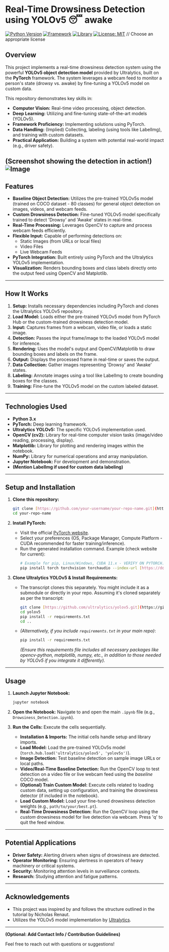 # Real-Time Drowsiness Detection using YOLOv5 😴 awake

[![Python Version](https://img.shields.io/badge/Python-3.x-blue.svg)](https://python.org)
[![Framework](https://img.shields.io/badge/Framework-PyTorch-orange.svg)](https://pytorch.org/)
[![Library](https://img.shields.io/badge/Library-OpenCV-informational.svg)](https://opencv.org/)
[![License: MIT](https://img.shields.io/badge/License-MIT-yellow.svg)](https://opensource.org/licenses/MIT) // Choose an appropriate license

## Overview

This project implements a real-time drowsiness detection system using the powerful **YOLOv5 object detection model** provided by Ultralytics, built on the **PyTorch** framework. The system leverages a webcam feed to monitor a person's state (drowsy vs. awake) by fine-tuning a YOLOv5 model on custom data.

This repository demonstrates key skills in:

* **Computer Vision:** Real-time video processing, object detection.
* **Deep Learning:** Utilizing and fine-tuning state-of-the-art models (YOLOv5).
* **Framework Proficiency:** Implementing solutions using PyTorch.
* **Data Handling:** (Implied) Collecting, labeling (using tools like LabelImg), and training with custom datasets.
* **Practical Application:** Building a system with potential real-world impact (e.g., driver safety).

**(Screenshot showing the detection in action!)**
![Image](https://github.com/user-attachments/assets/4be6e2fb-7842-4e82-9b14-6efe792bd6b1)
---

## Features

* **Baseline Object Detection:** Utilizes the pre-trained YOLOv5s model (trained on COCO dataset - 80 classes) for general object detection on images, videos, and webcam feeds.
* **Custom Drowsiness Detection:** Fine-tuned YOLOv5 model specifically trained to detect 'Drowsy' and 'Awake' states in real-time.
* **Real-Time Processing:** Leverages OpenCV to capture and process webcam feeds efficiently.
* **Flexible Input:** Capable of performing detections on:
    * Static Images (from URLs or local files)
    * Video Files
    * Live Webcam Feeds
* **PyTorch Integration:** Built entirely using PyTorch and the Ultralytics YOLOv5 implementation.
* **Visualization:** Renders bounding boxes and class labels directly onto the output feed using OpenCV and Matplotlib.

---

## How It Works

1.  **Setup:** Installs necessary dependencies including PyTorch and clones the Ultralytics YOLOv5 repository.
2.  **Load Model:** Loads either the pre-trained YOLOv5 model from PyTorch Hub or the custom-trained drowsiness detection model.
3.  **Input:** Captures frames from a webcam, video file, or loads a static image.
4.  **Detection:** Passes the input frame/image to the loaded YOLOv5 model for inference.
5.  **Rendering:** Uses the model's output and OpenCV/Matplotlib to draw bounding boxes and labels on the frame.
6.  **Output:** Displays the processed frame in real-time or saves the output.
7.  **Data Collection:** Gather images representing 'Drowsy' and 'Awake' states.
8.  **Labeling:** Annotate images using a tool like LabelImg to create bounding boxes for the classes.
9.  **Training:** Fine-tune the YOLOv5 model on the custom labeled dataset.

---

## Technologies Used

* **Python 3.x**
* **PyTorch:** Deep learning framework.
* **Ultralytics YOLOv5:** The specific YOLOv5 implementation used.
* **OpenCV (cv2):** Library for real-time computer vision tasks (image/video reading, processing, display).
* **Matplotlib:** Library for plotting and rendering images within the notebook.
* **NumPy:** Library for numerical operations and array manipulation.
* **Jupyter Notebook:** For development and demonstration.
* **(Mention LabelImg if used for custom data labeling)**

---

## Setup and Installation

1.  **Clone this repository:**
    ```bash
    git clone [https://github.com/your-username/your-repo-name.git](https://github.com/your-username/your-repo-name.git)
    cd your-repo-name
    ```

2.  **Install PyTorch:**
    * Visit the official [PyTorch website](https://pytorch.org/get-started/locally/).
    * Select your preferences (OS, Package Manager, Compute Platform - CUDA recommended for faster training/inference).
    * Run the generated installation command. Example (check website for current):
        ```bash
        # Example for pip, Linux/Windows, CUDA 11.x - VERIFY ON PYTORCH.ORG
        pip install torch torchvision torchaudio --index-url [https://download.pytorch.org/whl/cu118](https://download.pytorch.org/whl/cu118)
        ```

3.  **Clone Ultralytics YOLOv5 & Install Requirements:**
    * The transcript clones this separately. You might include it as a submodule or directly in your repo. Assuming it's cloned separately as per the transcript:
        ```bash
        git clone [https://github.com/ultralytics/yolov5.git](https://github.com/ultralytics/yolov5.git)
        cd yolov5
        pip install -r requirements.txt
        cd ..
        ```
    * *(Alternatively, if you include `requirements.txt` in your main repo)*:
        ```bash
        pip install -r requirements.txt
        ```
        *(Ensure this requirements file includes all necessary packages like opencv-python, matplotlib, numpy, etc., in addition to those needed by YOLOv5 if you integrate it differently).*

---

## Usage

1.  **Launch Jupyter Notebook:**
    ```bash
    jupyter notebook
    ```

2.  **Open the Notebook:** Navigate to and open the main `.ipynb` file (e.g., `Drowsiness_Detection.ipynb`).

3.  **Run the Cells:** Execute the cells sequentially.
    * **Installation & Imports:** The initial cells handle setup and library imports.
    * **Load Model:** Load the pre-trained YOLOv5s model (`torch.hub.load('ultralytics/yolov5', 'yolov5s')`).
    * **Image Detection:** Test baseline detection on sample image URLs or local paths.
    * **Video/Real-Time Baseline Detection:** Run the OpenCV loop to test detection on a video file or live webcam feed using the *baseline* COCO model.
    * **(Optional) Train Custom Model:** Execute cells related to loading custom data, setting up configuration, and training the drowsiness detector (if included in the notebook).
    * **Load Custom Model:** Load your fine-tuned drowsiness detection weights (e.g., `path/to/your/best.pt`).
    * **Real-Time Drowsiness Detection:** Run the OpenCV loop using the *custom* drowsiness model for live detection via webcam. Press 'q' to quit the feed window.

---

## Potential Applications

* **Driver Safety:** Alerting drivers when signs of drowsiness are detected.
* **Operator Monitoring:** Ensuring alertness in operators of heavy machinery or critical systems.
* **Security:** Monitoring attention levels in surveillance contexts.
* **Research:** Studying attention and fatigue patterns.

---

## Acknowledgements

* This project was inspired by and follows the structure outlined in the tutorial by Nicholas Renaut.
* Utilizes the YOLOv5 model implementation by [Ultralytics](https://github.com/ultralytics/yolov5).

---

**(Optional: Add Contact Info / Contribution Guidelines)**

Feel free to reach out with questions or suggestions!
